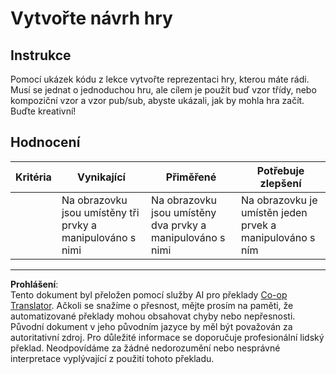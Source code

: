 <!--
CO_OP_TRANSLATOR_METADATA:
{
  "original_hash": "009bdedee9cc82988264be8cb31f9bf4",
  "translation_date": "2025-08-28T04:03:43+00:00",
  "source_file": "6-space-game/1-introduction/assignment.md",
  "language_code": "cs"
}
-->
# Vytvořte návrh hry

## Instrukce

Pomocí ukázek kódu z lekce vytvořte reprezentaci hry, kterou máte rádi. Musí se jednat o jednoduchou hru, ale cílem je použít buď vzor třídy, nebo kompoziční vzor a vzor pub/sub, abyste ukázali, jak by mohla hra začít. Buďte kreativní!

## Hodnocení

| Kritéria | Vynikající                                             | Přiměřené                                           | Potřebuje zlepšení                                |
| -------- | ----------------------------------------------------- | -------------------------------------------------- | ------------------------------------------------ |
|          | Na obrazovku jsou umístěny tři prvky a manipulováno s nimi | Na obrazovku jsou umístěny dva prvky a manipulováno s nimi | Na obrazovku je umístěn jeden prvek a manipulováno s ním |

---

**Prohlášení**:  
Tento dokument byl přeložen pomocí služby AI pro překlady [Co-op Translator](https://github.com/Azure/co-op-translator). Ačkoli se snažíme o přesnost, mějte prosím na paměti, že automatizované překlady mohou obsahovat chyby nebo nepřesnosti. Původní dokument v jeho původním jazyce by měl být považován za autoritativní zdroj. Pro důležité informace se doporučuje profesionální lidský překlad. Neodpovídáme za žádné nedorozumění nebo nesprávné interpretace vyplývající z použití tohoto překladu.